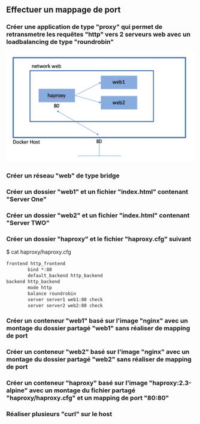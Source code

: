 ## Effectuer un mappage de port

### Créer une application de type "proxy" qui permet de retransmetre les requêtes "http" vers 2 serveurs web avec un loadbalancing de type "roundrobin"

![](/img/haproxy.png)


### Créer un réseau "web" de type bridge

### Créer un dossier "web1" et un fichier "index.html" contenant "Server One"

### Créer un dossier "web2" et un fichier "index.html" contenant "Server TWO"

### Créer un dossier "haproxy" et le fichier "haproxy.cfg" suivant

$ cat haproxy/haproxy.cfg
```
frontend http_frontend
        bind *:80
        default_backend http_backend
backend http_backend
        mode http
        balance roundrobin
        server server1 web1:80 check
        server server2 web2:80 check
```

### Créer un conteneur "web1" basé sur l'image "nginx" avec un montage du dossier partagé "web1" sans réaliser de mapping de port

### Créer un conteneur "web2" basé sur l'image "nginx" avec un montage du dossier partagé "web2" sans réaliser de mapping de port

### Créer un conteneur "haproxy" basé sur l'image "haproxy:2.3-alpine" avec un montage du fichier partagé "haproxy/haproxy.cfg" et un mapping de port "80:80"

### Réaliser plusieurs "curl" sur le host

